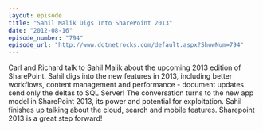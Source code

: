 ```yaml
---
layout: episode
title: "Sahil Malik Digs Into SharePoint 2013"
date: "2012-08-16"
episode_number: "794"
episode_url: "http://www.dotnetrocks.com/default.aspx?ShowNum=794"
---
```


Carl and Richard talk to Sahil Malik about the upcoming 2013 edition of SharePoint. Sahil digs into the new features in 2013, including better workflows, content management and performance - document updates send only the deltas to SQL Server! The conversation turns to the new app model in SharePoint 2013, its power and potential for exploitation. Sahil finishes up talking about the cloud, search and mobile features. Sharepoint 2013 is a great step forward!
